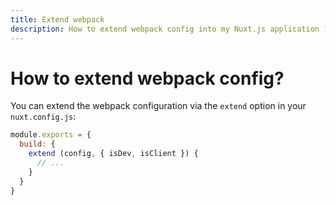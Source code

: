 ```yaml
---
title: Extend webpack
description: How to extend webpack config into my Nuxt.js application ?
---
```


# How to extend webpack config?

You can extend the webpack configuration via the `extend` option in your `nuxt.config.js`:

```js
module.exports = {
  build: {
    extend (config, { isDev, isClient }) {
      // ...
    }
  }
}
```
